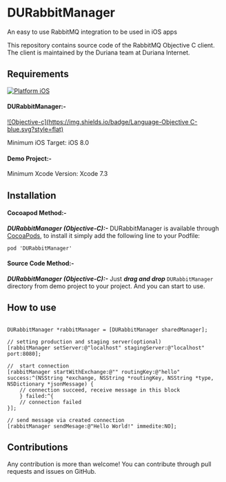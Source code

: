 # DURabbitManager
An easy to use RabbitMQ integration to be used in iOS apps

This repository contains source code of the RabbitMQ Objective C client. The client is maintained by the Duriana team at Duriana Internet.

## Requirements
[![Platform iOS](https://img.shields.io/badge/Platform-iOS-blue.svg?style=fla)]()

#### DURabbitManager:-
[![Objective-c](https://img.shields.io/badge/Language-Objective C-blue.svg?style=flat)](https://developer.apple.com/library/mac/documentation/Cocoa/Conceptual/ProgrammingWithObjectiveC/Introduction/Introduction.html)

Minimum iOS Target: iOS 8.0

#### Demo Project:-

Minimum Xcode Version: Xcode 7.3

Installation
---

#### Cocoapod Method:-

***DURabbitManager (Objective-C):-*** DURabbitManager is available through [CocoaPods](http://cocoapods.org), to install
it simply add the following line to your Podfile:

`pod 'DURabbitManager'`

#### Source Code Method:-

***DURabbitManager (Objective-C):-*** Just ***drag and drop*** `DURabbitManager` directory from demo project to your project. And you can start to use.

How to use
---

```objc

DURabbitManager *rabbitManager = [DURabbitManager sharedManager];

// setting production and staging server(optional)
[rabbitManager setServer:@"localhost" stagingServer:@"localhost" port:8080];

//  start connection
[rabbitManager startWithExchange:@"" routingKey:@"hello" success:^(NSString *exchange, NSString *routingKey, NSString *type, NSDictionary *jsonMessage) {
    // connection succeed, receive message in this block
    } failed:^{
    // connection failed  
}];

// send message via created connection
[rabbitManager sendMesage:@"Hello World!" immedite:NO];

```
Contributions
---
Any contribution is more than welcome! You can contribute through pull requests and issues on GitHub.